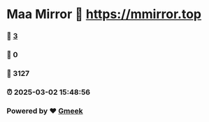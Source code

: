 # Maa Mirror :link: https://mmirror.top 
### :page_facing_up: [3](https://mmirror.top/tag.html) 
### :speech_balloon: 0 
### :hibiscus: 3127 
### :alarm_clock: 2025-03-02 15:48:56 
### Powered by :heart: [Gmeek](https://github.com/Meekdai/Gmeek)
